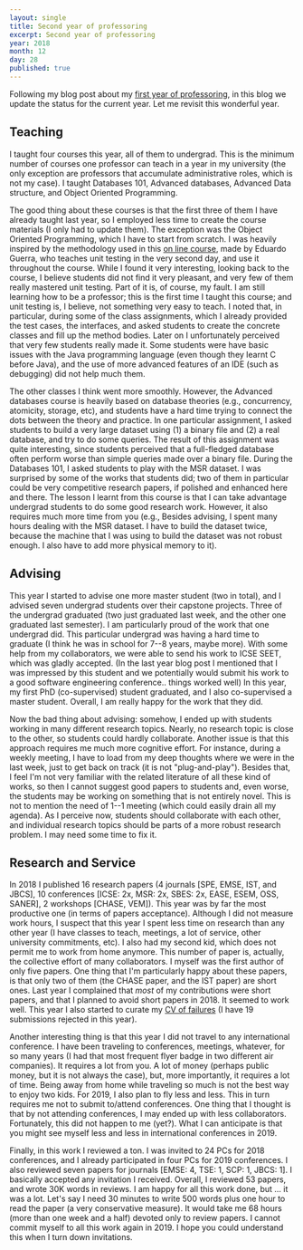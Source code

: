 ```yaml
---
layout: single
title: Second year of professoring
excerpt: Second year of professoring
year: 2018
month: 12
day: 28
published: true
---
```


Following my blog post about my [first year of professoring](http://www.gustavopinto.org/blog/first-year-of-professoring/), in this blog we
update the status for the current year. Let me revisit this wonderful year.

## Teaching

I taught four courses this year, all of them to undergrad. This is the minimum
number of courses one professor can teach in a year in my university (the only
exception are professors that accumulate administrative roles, which is not
my case). I taught Databases 101, Advanced databases, Advanced Data structure,
and Object Oriented Programming.

The good thing about these courses is that the
first three of them I have already taught last year, so I employed less time to
create the course materials (I only had to update them). The exception was the
Object Oriented Programming, which I have to start from scratch. I was heavily
inspired by the methodology used in this [on line course](https://www.youtube.com/watch?v=BFfxcOHnowQ), made by Eduardo Guerra, who
teaches unit testing in the very second day, and use it throughout the course.
While I found it very interesting, looking back to the course, I believe students
did not find it very pleasant, and very few of them really mastered unit testing.
Part of it is, of course, my fault. I am still learning how to be a professor;
this is the first time I taught this course; and unit testing is, I believe, not
something very easy to teach. I noted that, in particular, during some of the
class assignments, which I already provided the test cases, the interfaces, and
asked students to create the concrete classes and fill up the method bodies.
Later on I unfortunately perceived that very few students really made it. Some
students were have basic issues with the Java programming language (even though
they learnt C before Java), and the use of more advanced features of an IDE (such
as debugging) did not help much them.

The other classes I think went more smoothly.
However, the Advanced databases course is heavily based on database theories (e.g.,
concurrency, atomicity, storage, etc), and students have a hard time trying to
connect the dots between the theory and practice. In one particular assignment,
I asked students to build a very large dataset using (1) a binary file and (2) a
real database, and try to do some queries. The result of this assignment was
quite interesting, since students perceived that a full-fledged database often
perform worse than simple queries made over a binary file. During the Databases 101,
I asked students to play with the MSR dataset. I was surprised by some of the works
that students did; two of them in particular could be very competitive research papers,
if polished and enhanced here and there. The lesson I learnt from this course is
that I can take advantage undergrad students to do some good research work. However,
it also requires much more time from you (e.g., Besides advising, I spent many
hours dealing with the MSR dataset. I have to build the dataset twice, because
the machine that I was using to build the dataset was not robust enough. I also
have to add more physical memory to it).

## Advising

This year I started to advise one more master student (two in total), and I advised
seven undergrad students over their capstone projects. Three of the undergrad
graduated (two just graduated last week, and the other one graduated last semester).
I am particularly proud of the work that one undergrad did. This particular undergrad
was having a hard time to graduate (I think he was in school for 7--8 years, maybe more).
With some help from my collaborators, we were able to send his work to ICSE SEET,
which was gladly accepted. (In the last year blog post I mentioned that I was
impressed by this student and we potentially would submit his work to a good software
engineering conference.. things worked well) In this year, my first PhD (co-supervised) student
graduated, and I also co-supervised a master student. Overall, I am really happy
for the work that they did.

Now the bad thing about advising: somehow, I ended up with students working in
many different research topics. Nearly, no research topic is close to the other,
so students could hardly collaborate. Another issue is that this approach requires
me much more cognitive effort. For instance, during a weekly meeting, I have to
load from my deep thoughts where we were in the last week, just to get back on track
(it is not "plug-and-play"). Besides that, I feel I'm not very familiar with the
related literature of all these kind of works, so then I cannot suggest good papers
to students and, even worse, the students may be working on something that is not
entirely novel. This is not to mention the need of 1--1 meeting (which could easily
drain all my agenda). As I perceive now, students should collaborate with each
other, and individual research topics should be parts of a more robust research
problem. I may need some time to fix it.

## Research and Service

In 2018 I published 16 research papers (4 journals [SPE, EMSE, IST, and
JBCS], 10 conferences [ICSE: 2x, MSR: 2x, SBES: 2x, EASE, ESEM, OSS, SANER], 2
workshops [CHASE, VEM]). This year was by far the most productive one (in terms of
papers acceptance). Although I did not measure work hours, I suspect that this year
I spent less time on research than any other year (I have classes to teach, meetings,
a lot of service, other university commitments, etc). I also had my second kid,
which does not permit me to work from home anymore. This number of paper is, actually,
the collective effort of many collaborators. I myself was the first author of only
five papers. One thing that I'm particularly happy about these papers, is that
only two of them (the CHASE paper, and the IST paper) are short ones. Last year
I complained that *most* of my contributions were short papers, and that I planned
to avoid short papers in 2018. It seemed to work well. This year I also started
to curate my [CV of failures](http://gustavopinto.org/cv-of-failures/) (I have 19 submissions rejected in this year).

Another interesting thing is that this year I did not travel
to any international conference. I have been traveling to conferences, meetings, whatever,
for so many years (I had that most frequent flyer badge in two different air companies).
It requires a lot from you. A lot of money (perhaps public money, but it is not always
the case), but, more importantly, it requires a lot of time. Being away from home
while traveling so much is not the best way to enjoy two kids. For 2019, I also
plan to fly less and less. This in turn requires me not to submit to/attend conferences.
One thing that I thought is that by not attending conferences, I may ended up with
less collaborators. Fortunately, this did not happen to me (yet?). What I can
anticipate is that you might see myself less and less in international conferences
in 2019.

Finally, in this work I reviewed a ton. I was invited to 24 PCs for 2018 conferences,
and I already participated in four PCs for 2019 conferences. I also reviewed seven
papers for journals [EMSE: 4, TSE: 1, SCP: 1, JBCS: 1]. I basically accepted any
invitation I received. Overall, I reviewed 53 papers, and wrote 30K words in reviews.
I am happy for all this work done, but ... it was a lot. Let's say I need 30 minutes
to write 500 words plus one hour to read the paper (a very conservative measure).
It would take me 68 hours (more than one week and a half) devoted only to review papers.
I cannot commit myself to all this work again in 2019. I hope you could understand
this when I turn down invitations.
